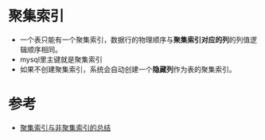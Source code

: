 # 聚集索引
- 一个表只能有一个聚集索引，数据行的物理顺序与**聚集索引对应的列**的列值逻辑顺序相同。
- mysql里主键就是聚集索引
- 如果不创建聚集索引，系统会自动创建一个**隐藏列**作为表的聚集索引。





# 参考
- [聚集索引与非聚集索引的总结](https://www.cnblogs.com/s-b-b/p/8334593.html)